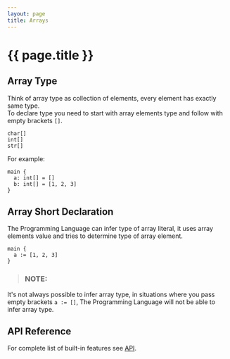 ```yaml
---
layout: page
title: Arrays
---
```


# {{ page.title }}

## Array Type
Think of array type as collection of elements, every element has exactly same
type. \
To declare type you need to start with array elements type and follow
with empty brackets `[]`.

```
char[]
int[]
str[]
```

For example:

```the
main {
  a: int[] = []
  b: int[] = [1, 2, 3]
}
```

## Array Short Declaration
The Programming Language can infer type of array literal, it uses array
elements value and tries to determine type of array element.

```the
main {
  a := [1, 2, 3]
}
```

> ### NOTE:
  It's not always possible to infer array type, in situations where you pass
  empty brackets `a := []`, The Programming Language will not be able to infer
  array type.

## API Reference
For complete list of built-in features see [API](/api/primitives/array.html).
